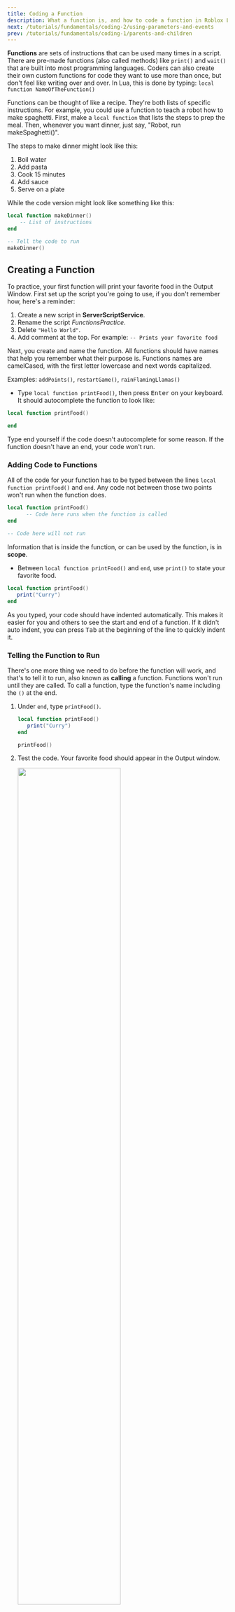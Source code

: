 ```yaml
---
title: Coding a Function
description: What a function is, and how to code a function in Roblox Lua
next: /tutorials/fundamentals/coding-2/using-parameters-and-events
prev: /tutorials/fundamentals/coding-1/parents-and-children
---
```


**Functions** are sets of instructions that can be used many times in a script. There are pre-made functions (also called methods) like `print()` and `wait()` that are built into most programming languages. Coders can also create their own custom functions for code they want to use more than once, but don't feel like writing over and over. In Lua, this is done by typing:
`local function NameOfTheFunction()`

Functions can be thought of like a recipe. They're both lists of specific instructions. For example, you could use a function to teach a robot how to make spaghetti. First, make a `local function` that lists the steps to prep the meal. Then, whenever you want dinner, just say, "Robot, run makeSpaghetti()".

The steps to make dinner might look like this:

1. Boil water
2. Add pasta
3. Cook 15 minutes
4. Add sauce
5. Serve on a plate

While the code version might look like something like this:

```lua
local function makeDinner()
    -- List of instructions
end

-- Tell the code to run
makeDinner()

```

## Creating a Function

To practice, your first function will print your favorite food in the Output Window. First set up the script you're going to use, if you don't remember how, here's a reminder:

1. Create a new script in **ServerScriptService**.
2. Rename the script _FunctionsPractice_.
3. Delete `"Hello World"`.
4. Add comment at the top. For example: `-- Prints your favorite food`

Next, you create and name the function. All functions should have names that help you remember what their purpose is. Functions names are camelCased, with the first letter lowercase and next words capitalized.

Examples: `addPoints()`, `restartGame()`, `rainFlamingLlamas()`

- Type `local function printFood()`, then press <kbd>Enter</kbd> on your keyboard. It should autocomplete the function to look like:

```lua
local function printFood()

end
```

<Alert severity="warning">
Type end yourself if the code doesn't autocomplete for some reason. If the function doesn't have an end, your code won't run.
</Alert>

### Adding Code to Functions

All of the code for your function has to be typed between the lines `local function printFood()` and `end`. Any code not between those two points won't run when the function does.

```lua
local function printFood()
      -- Code here runs when the function is called
end

-- Code here will not run
```

Information that is inside the function, or can be used by the function, is in **scope**.

- Between `local function printFood()` and `end`, use `print()` to state your favorite food.

```lua
local function printFood()
   print("Curry")
end
```

<Alert severity="success">
As you typed, your code should have indented automatically. This makes it easier for you and others to see the start and end of a function. If it didn't auto indent, you can press <kbd>Tab</kbd> at the beginning of the line to quickly indent it.
</Alert>

### Telling the Function to Run

There's one more thing we need to do before the function will work, and that's to tell it to run, also known as **calling** a function. Functions won't run until they are called. To call a function, type the function's name including the `()` at the end.

1. Under `end`, type `printFood()`.

   ```lua
   local function printFood()
      print("Curry")
   end

   printFood()
   ```

2. Test the code. Your favorite food should appear in the Output window.

   <img src="../../../assets/education/coding-2/output-function-example.png" width="70%" />

### Troubleshooting Tips

If your code doesn't run, check for errors such as the following:

- Check that `print("Your Food Here")` is between `local function printFood()` and `end`.
- Make that your food is a string, with quotations on `"each side"`.
- Check that the function is called after it's been created. `printFood()` should be below `end`.
